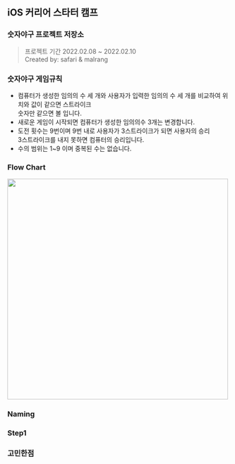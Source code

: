 ## iOS 커리어 스타터 캠프

### 숫자야구 프로젝트 저장소
> 프로젝트 기간 2022.02.08 ~ 2022.02.10 <br/>
Created by: safari & malrang

### 숫자야구 게임규칙

* 컴퓨터가 생성한 임의의 수 세 개와 사용자가 입력한 임의의 수 세 개를 비교하여 위치와 값이 같으면 스트라이크<br/> 숫자만 같으면 볼 입니다.
* 새로운 게임이 시작되면 컴퓨터가 생성한 임의의수 3개는 변경합니다.
* 도전 횟수는 9번이며 9번 내로 사용자가 3스트라이크가 되면 사용자의 승리<br/> 3스트라이크를 내지 못하면 컴퓨터의 승리입니다.
* 수의 범위는 1~9 이며 중복된 수는 없습니다.

### Flow Chart
<img src = "https://user-images.githubusercontent.com/91936941/153625713-897ce5db-4f89-43be-a6a8-9d88baaa180b.png" width="500px">

### Naming


### Step1

### 고민한점


